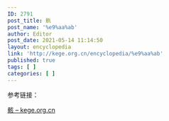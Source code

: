 ```yaml
---
ID: 2791
post_title: 骫
post_name: '%e9%aa%ab'
author: Editor
post_date: 2021-05-14 11:14:50
layout: encyclopedia
link: 'http://kege.org.cn/encyclopedia/%e9%aa%ab'
published: true
tags: [ ]
categories: [ ]
---
```

参考链接：

<a href="http://kege.org.cn/encyclopedia/%e9%aa%b8">骸 – kege.org.cn</a>